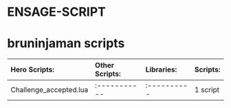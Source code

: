 # ENSAGE-SCRIPT
bruninjaman scripts
==============
Hero Scripts:             | Other Scripts:          | Libraries:     | Scripts:
:-----------              | :-----------            | :----------    | :----------- 
Challenge_accepted.lua    | :-----------            | :----------    | 1 script            

